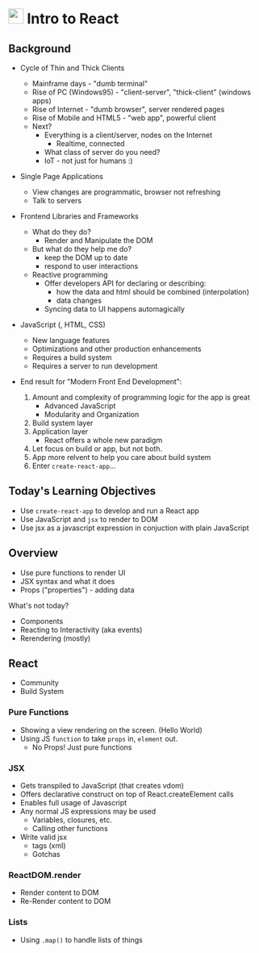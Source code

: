 <img src="https://cloud.githubusercontent.com/assets/478864/22186847/68223ce6-e0b1-11e6-8a62-0e3edc96725e.png" width=30> Intro to React
===

## Background

* Cycle of Thin and Thick Clients
	* Mainframe days - "dumb terminal"
	* Rise of PC (Windows95) - "client-server", "thick-client" (windows apps)
	* Rise of Internet - "dumb browser", server rendered pages
	* Rise of Mobile and HTML5 - "web app", powerful client
	* Next?
		* Everything is a client/server, nodes on the Internet
			* Realtime, connected
		* What class of server do you need?
		* IoT - not just for humans :)

* Single Page Applications
	* View changes are programmatic, browser not refreshing
	* Talk to servers

* Frontend Libraries and Frameworks
	* What do they do?
		* Render and Manipulate the DOM
	* But what do they help me do?
		* keep the DOM up to date
		* respond to user interactions
	* Reactive programming
		* Offer developers API for declaring or describing:
			* how the data and html should be combined (interpolation)
			* data changes
		* Syncing data to UI happens automagically

* JavaScript (, HTML, CSS)
	* New language features
	* Optimizations and other production enhancements
	* Requires a build system
	* Requires a server to run development

* End result for "Modern Front End Development":
	1. Amount and complexity of programming logic for the app is great
		* Advanced JavaScript
		* Modularity and Organization
	1. Build system layer
	1. Application layer
		* React offers a whole new paradigm
	1. Let focus on build or app, but not both. 
	1. App more relvent to help you care about build system
	1. Enter `create-react-app`...
	
## Today's Learning Objectives

* Use `create-react-app` to develop and run a React app
* Use JavaScript and `jsx` to render to DOM
* Use jsx as a javascript expression in conjuction with plain JavaScript

## Overview

- Use pure functions to render UI
- JSX syntax and what it does
- Props ("properties") - adding data

What's not today?
* Components
* Reacting to Interactivity (aka events)
* Rerendering (mostly)

## React

* Community
* Build System

### Pure Functions

* Showing a view rendering on the screen. (Hello World)
* Using JS `function` to take `props` in, `element` out.
	* No Props! Just pure functions

### JSX
* Gets transpiled to JavaScript (that creates vdom)
* Offers declarative construct on top of React.createElement calls
* Enables full usage of Javascript
* Any normal JS expressions may be used
	* Variables, closures, etc.
	* Calling other functions
* Write valid jsx
	* tags (xml)
	* Gotchas

### ReactDOM.render

* Render content to DOM
* Re-Render content to DOM

### Lists

* Using `.map()` to handle lists of things